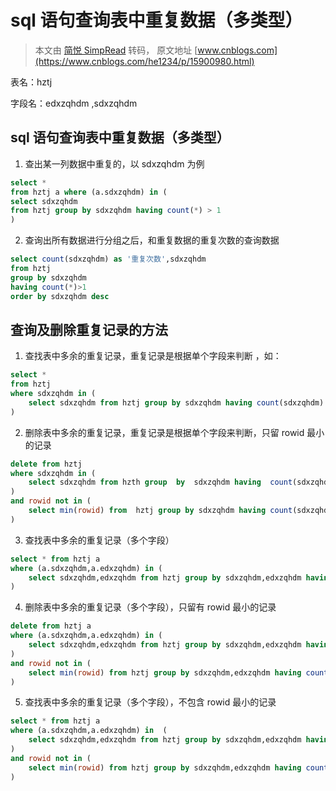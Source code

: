 # sql 语句查询表中重复数据（多类型）
> 本文由 [简悦 SimpRead](http://ksria.com/simpread/) 转码， 原文地址 [www.cnblogs.com](https://www.cnblogs.com/he1234/p/15900980.html)

表名：hztj

字段名：edxzqhdm ,sdxzqhdm

## sql 语句查询表中重复数据（多类型）
1. 查出某一列数据中重复的，以 sdxzqhdm 为例

```sql
select * 
from hztj a where (a.sdxzqhdm) in (
select sdxzqhdm  
from hztj group by sdxzqhdm having count(*) > 1
)
```
2. 查询出所有数据进行分组之后，和重复数据的重复次数的查询数据

```sql
select count(sdxzqhdm) as '重复次数',sdxzqhdm 
from hztj 
group by sdxzqhdm 
having count(*)>1 
order by sdxzqhdm desc

```

## 查询及删除重复记录的方法

1. 查找表中多余的重复记录，重复记录是根据单个字段来判断 ，如：

```sql
select * 
from hztj
where sdxzqhdm in (
	select sdxzqhdm from hztj group by sdxzqhdm having count(sdxzqhdm) > 1
)

```

2. 删除表中多余的重复记录，重复记录是根据单个字段来判断，只留 rowid 最小的记录

```sql
delete from hztj
where sdxzqhdm in (
	select sdxzqhdm from hzth group  by  sdxzqhdm having  count(sdxzqhdm) > 1
)
and rowid not in (
	select min(rowid) from  hztj group by sdxzqhdm having count(sdxzqhdm)>1
)

```

3. 查找表中多余的重复记录（多个字段）

```sql
select * from hztj a
where (a.sdxzqhdm,a.edxzqhdm) in (
	select sdxzqhdm,edxzqhdm from hztj group by sdxzqhdm,edxzqhdm having count(*) > 1
)

```

4. 删除表中多余的重复记录（多个字段），只留有 rowid 最小的记录

```sql
delete from hztj a
where (a.sdxzqhdm,a.edxzqhdm) in (
	select sdxzqhdm,edxzqhdm from hztj group by sdxzqhdm,edxzqhdm having count(*) > 1
) 
and rowid not in (
	select min(rowid) from hztj group by sdxzqhdm,edxzqhdm having count(*)>1
)

```

5. 查找表中多余的重复记录（多个字段），不包含 rowid 最小的记录

```sql
select * from hztj a
where (a.sdxzqhdm,a.edxzqhdm) in  (
	select sdxzqhdm,edxzqhdm from hztj group by sdxzqhdm,edxzqhdm having count(*) > 1
)
and rowid not in (
	select min(rowid) from hztj group by sdxzqhdm,edxzqhdm having count(*)>1
)

```